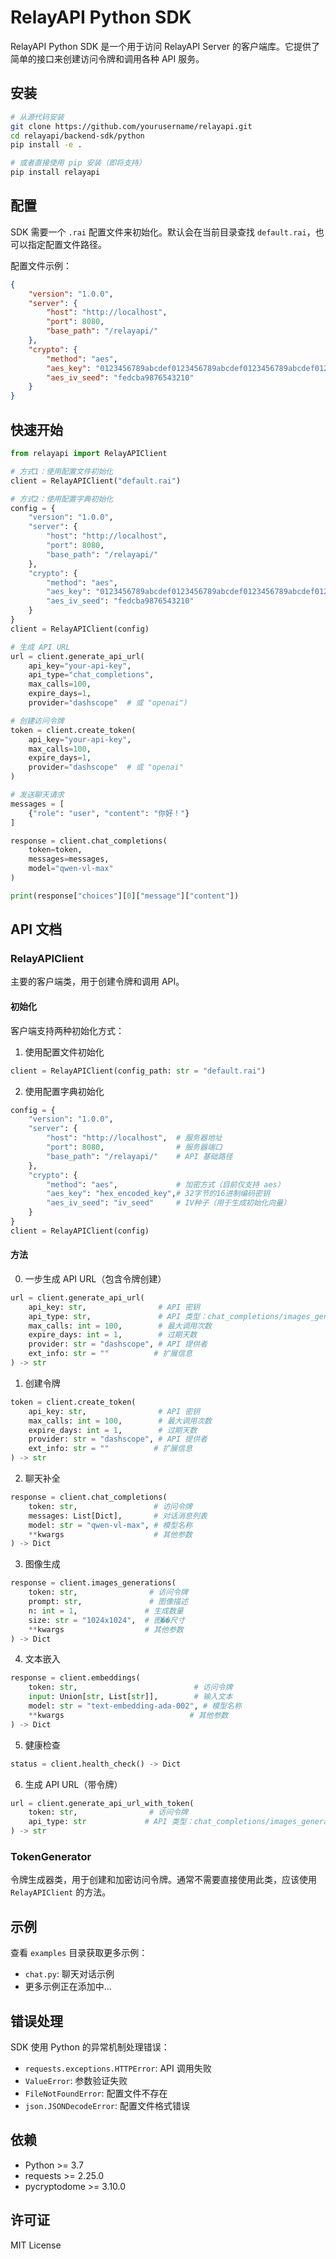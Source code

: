 # RelayAPI Python SDK

RelayAPI Python SDK 是一个用于访问 RelayAPI Server 的客户端库。它提供了简单的接口来创建访问令牌和调用各种 API 服务。

## 安装

```bash
# 从源代码安装
git clone https://github.com/yourusername/relayapi.git
cd relayapi/backend-sdk/python
pip install -e .

# 或者直接使用 pip 安装（即将支持）
pip install relayapi
```

## 配置

SDK 需要一个 `.rai` 配置文件来初始化。默认会在当前目录查找 `default.rai`，也可以指定配置文件路径。

配置文件示例：

```json
{
    "version": "1.0.0",
    "server": {
        "host": "http://localhost",
        "port": 8080,
        "base_path": "/relayapi/"
    },
    "crypto": {
        "method": "aes",
        "aes_key": "0123456789abcdef0123456789abcdef0123456789abcdef0123456789abcdef",
        "aes_iv_seed": "fedcba9876543210"
    }
}
```

## 快速开始

```python
from relayapi import RelayAPIClient

# 方式1：使用配置文件初始化
client = RelayAPIClient("default.rai")

# 方式2：使用配置字典初始化
config = {
    "version": "1.0.0",
    "server": {
        "host": "http://localhost",
        "port": 8080,
        "base_path": "/relayapi/"
    },
    "crypto": {
        "method": "aes",
        "aes_key": "0123456789abcdef0123456789abcdef0123456789abcdef0123456789abcdef",
        "aes_iv_seed": "fedcba9876543210"
    }
}
client = RelayAPIClient(config)

# 生成 API URL
url = client.generate_api_url(
    api_key="your-api-key",
    api_type="chat_completions", 
    max_calls=100,
    expire_days=1,
    provider="dashscope"  # 或 "openai")

# 创建访问令牌
token = client.create_token(
    api_key="your-api-key",
    max_calls=100,
    expire_days=1,
    provider="dashscope"  # 或 "openai"
)

# 发送聊天请求
messages = [
    {"role": "user", "content": "你好！"}
]

response = client.chat_completions(
    token=token,
    messages=messages,
    model="qwen-vl-max"
)

print(response["choices"][0]["message"]["content"])
```

## API 文档

### RelayAPIClient

主要的客户端类，用于创建令牌和调用 API。

#### 初始化

客户端支持两种初始化方式：

1. 使用配置文件初始化
```python
client = RelayAPIClient(config_path: str = "default.rai")
```

2. 使用配置字典初始化
```python
config = {
    "version": "1.0.0",
    "server": {
        "host": "http://localhost",  # 服务器地址
        "port": 8080,                # 服务器端口
        "base_path": "/relayapi/"    # API 基础路径
    },
    "crypto": {
        "method": "aes",             # 加密方式（目前仅支持 aes）
        "aes_key": "hex_encoded_key",# 32字节的16进制编码密钥
        "aes_iv_seed": "iv_seed"     # IV种子（用于生成初始化向量）
    }
}
client = RelayAPIClient(config)
```

#### 方法


0. 一步生成 API URL（包含令牌创建）
```python
url = client.generate_api_url(
    api_key: str,                # API 密钥
    api_type: str,               # API 类型：chat_completions/images_generations/embeddings
    max_calls: int = 100,        # 最大调用次数
    expire_days: int = 1,        # 过期天数
    provider: str = "dashscope", # API 提供者
    ext_info: str = ""          # 扩展信息
) -> str
```

1. 创建令牌
```python
token = client.create_token(
    api_key: str,                # API 密钥
    max_calls: int = 100,        # 最大调用次数
    expire_days: int = 1,        # 过期天数
    provider: str = "dashscope", # API 提供者
    ext_info: str = ""          # 扩展信息
) -> str
```

2. 聊天补全
```python
response = client.chat_completions(
    token: str,                 # 访问令牌
    messages: List[Dict],       # 对话消息列表
    model: str = "qwen-vl-max", # 模型名称
    **kwargs                    # 其他参数
) -> Dict
```

3. 图像生成
```python
response = client.images_generations(
    token: str,                # 访问令牌
    prompt: str,               # 图像描述
    n: int = 1,               # 生成数量
    size: str = "1024x1024",  # 图��尺寸
    **kwargs                  # 其他参数
) -> Dict
```

4. 文本嵌入
```python
response = client.embeddings(
    token: str,                          # 访问令牌
    input: Union[str, List[str]],        # 输入文本
    model: str = "text-embedding-ada-002", # 模型名称
    **kwargs                            # 其他参数
) -> Dict
```

5. 健康检查
```python
status = client.health_check() -> Dict
```

6. 生成 API URL（带令牌）
```python
url = client.generate_api_url_with_token(
    token: str,                # 访问令牌
    api_type: str             # API 类型：chat_completions/images_generations/embeddings
) -> str
```


### TokenGenerator

令牌生成器类，用于创建和加密访问令牌。通常不需要直接使用此类，应该使用 `RelayAPIClient` 的方法。

## 示例

查看 `examples` 目录获取更多示例：

- `chat.py`: 聊天对话示例
- 更多示例正在添加中...

## 错误处理

SDK 使用 Python 的异常机制处理错误：

- `requests.exceptions.HTTPError`: API 调用失败
- `ValueError`: 参数验证失败
- `FileNotFoundError`: 配置文件不存在
- `json.JSONDecodeError`: 配置文件格式错误

## 依赖

- Python >= 3.7
- requests >= 2.25.0
- pycryptodome >= 3.10.0


## 许可证

MIT License
```